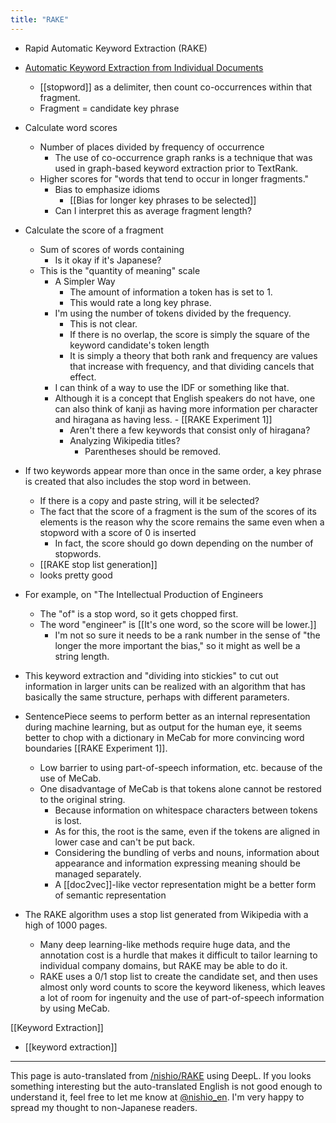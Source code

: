 ```yaml
---
title: "RAKE"
---
```


- Rapid Automatic Keyword Extraction (RAKE)
- [Automatic Keyword Extraction from Individual Documents](https://www.researchgate.net/publication/227988510_Automatic_Keyword_Extraction_from_Individual_Documents)

    - [[stopword]] as a delimiter, then count co-occurrences within that fragment.
    - Fragment = candidate key phrase
- Calculate word scores
    - Number of places divided by frequency of occurrence
        - The use of co-occurrence graph ranks is a technique that was used in graph-based keyword extraction prior to TextRank.
    - Higher scores for "words that tend to occur in longer fragments."
        - Bias to emphasize idioms
            - [[Bias for longer key phrases to be selected]]
        - Can I interpret this as average fragment length?
- Calculate the score of a fragment
    - Sum of scores of words containing
        - Is it okay if it's Japanese?
    - This is the "quantity of meaning" scale
        - A Simpler Way
            - The amount of information a token has is set to 1.
            - This would rate a long key phrase.
        - I'm using the number of tokens divided by the frequency.
            - This is not clear.
            - If there is no overlap, the score is simply the square of the keyword candidate's token length
            - It is simply a theory that both rank and frequency are values that increase with frequency, and that dividing cancels that effect.
        - I can think of a way to use the IDF or something like that.
        - Although it is a concept that English speakers do not have, one can also think of kanji as having more information per character and hiragana as having less.
                - [[RAKE Experiment 1]]
            - Aren't there a few keywords that consist only of hiragana?
            - Analyzing Wikipedia titles?
                - Parentheses should be removed.

- If two keywords appear more than once in the same order, a key phrase is created that also includes the stop word in between.
    - If there is a copy and paste string, will it be selected?
    - The fact that the score of a fragment is the sum of the scores of its elements is the reason why the score remains the same even when a stopword with a score of 0 is inserted
        - In fact, the score should go down depending on the number of stopwords.
    - [[RAKE stop list generation]]
    - looks pretty good

- For example, on "The Intellectual Production of Engineers
    - The "of" is a stop word, so it gets chopped first.
    - The word "engineer" is [[It's one word, so the score will be lower.]]
        - I'm not so sure it needs to be a rank number in the sense of "the longer the more important the bias," so it might as well be a string length.

- This keyword extraction and "dividing into stickies" to cut out information in larger units can be realized with an algorithm that has basically the same structure, perhaps with different parameters.
- SentencePiece seems to perform better as an internal representation during machine learning, but as output for the human eye, it seems better to chop with a dictionary in MeCab for more convincing word boundaries [[RAKE Experiment 1]].
    - Low barrier to using part-of-speech information, etc. because of the use of MeCab.
    - One disadvantage of MeCab is that tokens alone cannot be restored to the original string.
        - Because information on whitespace characters between tokens is lost.
        - As for this, the root is the same, even if the tokens are aligned in lower case and can't be put back.
        - Considering the bundling of verbs and nouns, information about appearance and information expressing meaning should be managed separately.
        - A [[doc2vec]]-like vector representation might be a better form of semantic representation
- The RAKE algorithm uses a stop list generated from Wikipedia with a high of 1000 pages.
    - Many deep learning-like methods require huge data, and the annotation cost is a hurdle that makes it difficult to tailor learning to individual company domains, but RAKE may be able to do it.
    - RAKE uses a 0/1 stop list to create the candidate set, and then uses almost only word counts to score the keyword likeness, which leaves a lot of room for ingenuity and the use of part-of-speech information by using MeCab.

[[Keyword Extraction]]
- [[keyword extraction]]
---
This page is auto-translated from [/nishio/RAKE](https://scrapbox.io/nishio/RAKE) using DeepL. If you looks something interesting but the auto-translated English is not good enough to understand it, feel free to let me know at [@nishio_en](https://twitter.com/nishio_en). I'm very happy to spread my thought to non-Japanese readers.